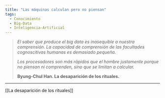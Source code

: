 ```yaml
---
title: "Las máquinas calculan pero no piensan"
tags:
  - Conocimiento
  - Big-Data
  - Inteligencia-Artificial
---
```


> _El saber que produce el big data es inasequible a nuestra comprensión. La capacidad de comprensión de las facultades cognoscitivas humanas es demasiado pequeña._
>
> _Los procesadores son más rápidos que el hombre justamente porque no piensan ni comprenden, sino que se limitan a calcular._
>
> **Byung-Chul Han. La desaparición de los rituales.**

---

[[La desaparición de los rituales]]
